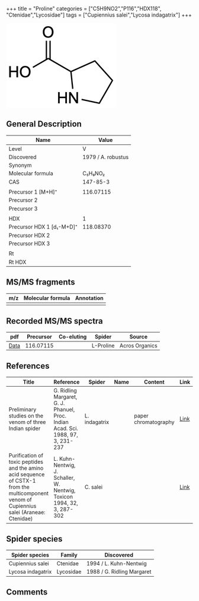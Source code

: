 +++
title = "Proline"
categories = ["C5H9NO2","P116","HDX118",
"Ctenidae","Lycosidae"]
tags = ["Cupiennius salei","Lycosa indagatrix"]
+++

![](/img/Proline.png)

## General Description

| Name                      | Value              |
|---------------------------|--------------------|
| Level                     | V                  |
| Discovered                | 1979 / A. robustus |
| Synonym                   |                    |
| Molecular formula         | C₅H₉NO₂            |
| CAS                       | 147-85-3           |
|                           |                    |
| Precursor 1 [M+H]⁺        | 116.07115          |
| Precursor 2               |                    |
| Precursor 3               |                    |
|                           |                    |
| HDX                       | 1                  |
| Precursor HDX 1 [d₁-M+D]⁺ | 118.08370          |
| Precursor HDX 2           |                    |
| Precursor HDX 3           |                    |
|                           |                    |
| Rt                        |                    |
| Rt HDX                    |                    |

## MS/MS fragments

| m/z | Molecular formula | Annotation |
|-----|-------------------|------------|
|     |                   |            |

## Recorded MS/MS spectra

| pdf      | Precursor | Co-eluting | Spider    | Source         |
|----------|-----------|------------|-----------|----------------|
| [Data]() | 116.07115 |            | L-Proline | Acros Organics |

## References

| Title  | Reference | Spider | Name | Content | Link |
|--------|-----------|--------|------|---------|------|
| Preliminary studies on the venom of three Indian spider                                                                                    | G. Ridling Margaret, G. J. Phanuel, Proc. Indian Acad. Sci. 1988, 97, 3, 231-237 | L. indagatrix |      | paper chromatography | [Link](https://www.ias.ac.in/article/fulltext/anml/097/03/0231-0237) |
| Purification of toxic peptides and the amino acid sequence of CSTX-1 from the multicomponent venom of Cupiennius salei (Araneae: Ctenidae) | L. Kuhn-Nentwig, J. Schaller, W. Nentwig, Toxicon 1994, 32, 3, 287-302           | C. salei      |      |                      | [Link](https://doi.org/10.1016/0041-0101(94)90082-5)                 |

## Spider species

| Spider species    | Family    | Discovered                 |
|-------------------|-----------|----------------------------|
| Cupiennius salei  | Ctenidae  | 1994 / L. Kuhn-Nentwig     |
| Lycosa indagatrix | Lycosidae | 1988 / G. Ridling Margaret |

## Comments